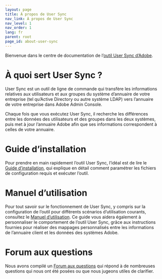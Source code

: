 ```yaml
---
layout: page
title: À propos de User Sync
nav_link: À propos de User Sync
nav_level: 1
nav_order: 1
lang: fr
parent: root
page_id: about-user-sync
---
```


Bienvenue dans le centre de documentation de l’[outil User Sync d’Adobe](https://github.com/adobe-apiplatform/user-sync.py).

# À quoi sert User Sync ?

User Sync est un outil de ligne de commande qui transfère les informations relatives aux utilisateurs et aux groupes du système d’annuaire de votre entreprise (tel qu’Active Directory ou autre système LDAP) vers l’annuaire de votre entreprise dans Adobe Admin Console.

Chaque fois que vous exécutez User Sync, il recherche les différences entre les données des utilisateurs et des groupes dans les deux systèmes, puis met à jour l’annuaire Adobe afin que ses informations correspondent à celles de votre annuaire.

# Guide d’installation

Pour prendre en main rapidement l’outil User Sync, l’idéal est de lire le [Guide d’installation](success-guide/index.md), qui explique en détail comment paramétrer les fichiers de configuration requis et exécuter l’outil.

# Manuel d’utilisation

Pour tout savoir sur le fonctionnement de User Sync, y compris sur la configuration de l’outil pour différents scénarios d’utilisation courants, consultez le [Manuel d’utilisation](user-manual/index.md). Ce guide vous aidera également à personnaliser le comportement de l’outil User Sync, grâce aux instructions fournies pour réaliser des mappages personnalisés entre les informations de l’annuaire client et les données des systèmes Adobe.

# Forum aux questions

Nous avons compilé un [Forum aux questions](FAQ/index.md) qui répond à de nombreuses questions qui nous ont été posées ou que nous jugeons utiles de clarifier.
